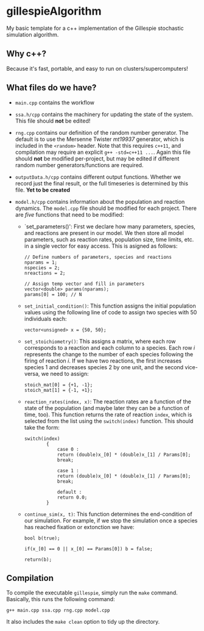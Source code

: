 # gillespieAlgorithm
My basic template for a c++ implementation of the Gillespie stochastic simulation algorithm.

## Why c++?
Because it's fast, portable, and easy to run on clusters/supercomputers!

## What files do we have?
* `main.cpp` contains the workflow

* `ssa.h/cpp` contains the machinery for updating the state of the system.
This file should **not** be edited!

* `rng.cpp` contains our definition of the random number generator.
The default is to use the Mersenne Twister *mt19937* generator, which is included in the `<random>` header.
Note that this requires `c++11`, and compilation may require an explicit `g++ -std=c++11 ...`.
Again this file should **not** be modified per-project, but may be edited if different random number generators/functions are required.

* `outputData.h/cpp` contains different output functions.
Whether we record just the final result, or the full timeseries is determined by this file.
**Yet to be created**

* `model.h/cpp` contains information about the population and reaction dynamics.
The `model.cpp` file should be modified for each project.
There are *five* functions that need to be modified:
	+ `set_parameters()': First we declare how many parameters, species, and reactions are present in our model.
We then store all model parameters, such as reaction rates, population size, time limits, etc. in a single vector for easy access.
This is asigned as follows:
		```
		// Define numbers of parameters, species and reactions
		nparams = 1;
		nspecies = 2;
 		nreactions = 2;

		// Assign temp vector and fill in parameters
		vector<double> params(nparams);
		params[0] = 100; // N
		```

	+ `set_initial_condition()`: This function assigns the initial population values using the following line of code to assign two species with 50 individuals each:

		```
		vector<unsigned> x = {50, 50};
		```
		
	+ `set_stoichiometry()`: This assigns a matrix, where each row corresponds to a reaction and each column to a species.
Each row $i$ represents the change to the number of each species following the firing of reaction $i$.
If we have two reactions, the first increases species 1 and decreases species 2 by one unit, and the second vice-versa, we need to assign:

		```
		stoich_mat[0] = {+1, -1};
  		stoich_mat[1] = {-1, +1};
		```
		
	+ `reaction_rates(index, x)`: The reaction rates are a function of the state of the population (and maybe later they can be a function of time, too).
This function returns the rate of reaction `index`, which is selected from the list using the `switch(index)` function.
This should take the form:

		```
		switch(index)
    			{
    				case 0 :
      				return (double)x_[0] * (double)x_[1] / Params[0];
      				break;

    				case 1 :
      				return (double)x_[0] * (double)x_[1] / Params[0];
      				break;

    				default :
      				return 0.0;
    			}
		```

	+ `continue_sim(x, t)`: This function determines the end-condition of our simulation. For example, if we stop the simulation once a species has reached fixation or extonction we have:
		```
		bool b(true);

		if(x_[0] == 0 || x_[0] == Params[0]) b = false;
  
		return(b);
		```

## Compilation
To compile the executable `gillespie`, simply run the `make` command.
Basically, this runs the following command:
```
g++ main.cpp ssa.cpp rng.cpp model.cpp
```
It also includes the `make clean` option to tidy up the directory.
